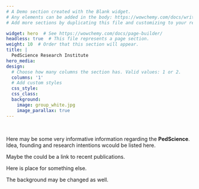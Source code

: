 ```yaml
---
# A Demo section created with the Blank widget.
# Any elements can be added in the body: https://wowchemy.com/docs/writing-markdown-latex/
# Add more sections by duplicating this file and customizing to your requirements.

widget: hero  # See https://wowchemy.com/docs/page-builder/
headless: true  # This file represents a page section.
weight: 10  # Order that this section will appear.
title: |
  PedScience Research Institute
hero_media:
design:
  # Choose how many columns the section has. Valid values: 1 or 2.
  columns: '1'
  # Add custom styles
  css_style:
  css_class:
  background:
    image: group_white.jpg
    image_parallax: true
---
```


<br>

Here may be some very informative information regarding the **PedScience**. Idea, founding and research intentions wcould be listed here.

Maybe the could be a link to recent publications.

Here is place for something else.

The background may be changed as well.
